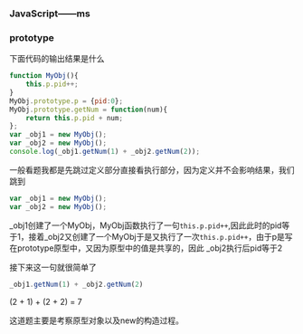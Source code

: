 ### JavaScript——ms

### prototype

下面代码的输出结果是什么

```javascript
function MyObj(){
	this.p.pid++;
}
MyObj.prototype.p = {pid:0};
MyObj.prototype.getNum = function(num){
	return this.p.pid + num;
};
var _obj1 = new MyObj();
var _obj2 = new MyObj();
console.log(_obj1.getNum(1) + _obj2.getNum(2));
```

一般看题我都是先跳过定义部分直接看执行部分，因为定义并不会影响结果，我们跳到

```javascript
var _obj1 = new MyObj();
var _obj2 = new MyObj();
```

_obj1创建了一个MyObj，MyObj函数执行了一句`this.p.pid++`,因此此时的pid等于1，接着_obj2又创建了一个MyObj于是又执行了一次`this.p.pid++`，由于p是写在prototype原型中，又因为原型中的值是共享的，因此 _obj2执行后pid等于2

接下来这一句就很简单了

```javascript
_obj1.getNum(1) + _obj2.getNum(2)
```

(2 + 1) + (2 + 2) = 7

这道题主要是考察原型对象以及new的构造过程。











